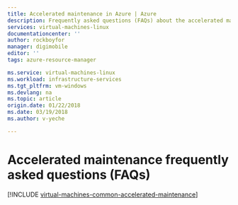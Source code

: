 ```yaml
---
title: Accelerated maintenance in Azure | Azure
description: Frequently asked questions (FAQs) about the accelerated maintenance in Azure.
services: virtual-machines-linux
documentationcenter: ''
author: rockboyfor
manager: digimobile
editor: ''
tags: azure-resource-manager

ms.service: virtual-machines-linux
ms.workload: infrastructure-services
ms.tgt_pltfrm: vm-windows
ms.devlang: na
ms.topic: article
origin.date: 01/22/2018
ms.date: 03/19/2018
ms.author: v-yeche

---
```


# Accelerated maintenance frequently asked questions (FAQs)

[!INCLUDE [virtual-machines-common-accelerated-maintenance](../../../includes/virtual-machines-common-accelerated-maintenance.md)]

<!--The parent file of includes file of virtual-machines-common-accelerated-maintenance.md-->
<!--ms.date:03/19/2018-->
